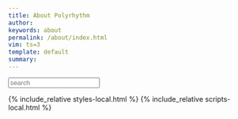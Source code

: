 ```yaml
---
title: About Polyrhythm
author: 
keywords: about
permalink: /about/index.html
vim: ts=3
template: default
summary: 
---
```


<input id="search" placeholder="search" value="" autocomplete="off">
<span id="search-count"></span>

<div id="list"></div>

{% include_relative styles-local.html %}
{% include_relative scripts-local.html %}


